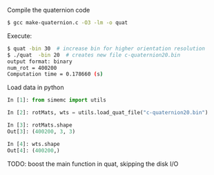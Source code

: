
Compile the quaternion code

```bash
$ gcc make-quaternion.c -O3 -lm -o quat
```

Execute:

```bash
$ quat -bin 30  # increase bin for higher orientation resolution
$ ./quat  -bin 20  # creates new file c-quaternion20.bin
output format: binary
num_rot = 400200
Computation time = 0.178660 (s)
```

Load data in python

```python
In [1]: from simemc import utils

In [2]: rotMats, wts = utils.load_quat_file("c-quaternion20.bin")

In [3]: rotMats.shape
Out[3]: (400200, 3, 3)

In [4]: wts.shape
Out[4]: (400200,)
```

TODO: boost the main function in quat, skipping the disk I/O

